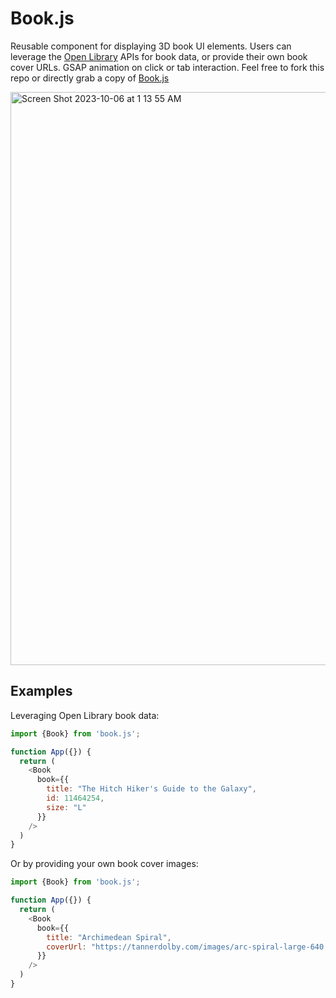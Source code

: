 # Book.js
Reusable component for displaying 3D book UI elements. Users can leverage the [Open Library](https://openlibrary.org/) APIs for book data, or provide their own book cover URLs. GSAP animation on click or tab interaction. Feel free to fork this repo or directly grab a copy of [Book.js](https://github.com/tannerdolby/react-book/blob/main/src/components/Book.js)

<img width="917" alt="Screen Shot 2023-10-06 at 1 13 55 AM" src="https://github.com/tannerdolby/eleventy-plugin-metagen/assets/48612525/54f1c51c-120a-487f-a023-d1394354ddd5">


## Examples
Leveraging Open Library book data:

```js
import {Book} from 'book.js';

function App({}) {
  return (
    <Book
      book={{
        title: "The Hitch Hiker's Guide to the Galaxy",
        id: 11464254,
        size: "L"
      }}
    />
  )
}
```

Or by providing your own book cover images:

```js
import {Book} from 'book.js';

function App({}) {
  return (
    <Book
      book={{
        title: "Archimedean Spiral",
        coverUrl: "https://tannerdolby.com/images/arc-spiral-large-640.jpeg"
      }}
    />
  )
}
```
